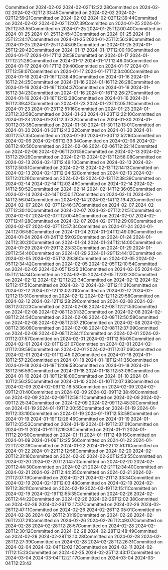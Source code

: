 Committed on 2024-02-02 2024-02-02T12:22:28Committed on 2024-02-02 2024-02-02T12:33:45Committed on 2024-02-02 2024-02-02T12:59:21Committed on 2024-02-02 2024-02-02T12:39:44Committed on 2024-02-02 2024-02-02T12:07:39Committed on 2024-01-25 2024-01-25T12:53:55Committed on 2024-01-25 2024-01-25T12:00:40Committed on 2024-01-25 2024-01-25T12:45:43Committed on 2024-01-25 2024-01-25T12:24:17Committed on 2024-01-25 2024-01-25T12:56:28Committed on 2024-01-25 2024-01-25T12:43:08Committed on 2024-01-25 2024-01-25T12:20:42Committed on 2024-01-17 2024-01-17T12:00:10Committed on 2024-01-17 2024-01-17T12:28:58Committed on 2024-01-17 2024-01-17T12:21:28Committed on 2024-01-17 2024-01-17T12:46:05Committed on 2024-01-17 2024-01-17T12:09:40Committed on 2024-01-17 2024-01-17T12:59:07Committed on 2024-01-17 2024-01-17T12:34:00Committed on 2024-01-16 2024-01-16T12:38:49Committed on 2024-01-16 2024-01-16T12:24:25Committed on 2024-01-16 2024-01-16T12:26:28Committed on 2024-01-16 2024-01-16T12:04:37Committed on 2024-01-16 2024-01-16T12:34:23Committed on 2024-01-16 2024-01-16T12:26:27Committed on 2024-01-16 2024-01-16T12:12:28Committed on 2024-01-16 2024-01-16T12:39:42Committed on 2024-01-23 2024-01-23T12:05:11Committed on 2024-01-23 2024-01-23T12:51:16Committed on 2024-01-23 2024-01-23T12:33:58Committed on 2024-01-23 2024-01-23T12:22:10Committed on 2024-01-23 2024-01-23T12:37:32Committed on 2024-01-30 2024-01-30T12:03:35Committed on 2024-01-30 2024-01-30T12:13:01Committed on 2024-01-30 2024-01-30T12:43:22Committed on 2024-01-30 2024-01-30T12:57:35Committed on 2024-01-30 2024-01-30T12:52:16Committed on 2024-02-06 2024-02-06T12:39:34Committed on 2024-02-06 2024-02-06T12:40:50Committed on 2024-02-06 2024-02-06T12:22:14Committed on 2024-02-06 2024-02-06T12:01:56Committed on 2024-02-13 2024-02-13T12:29:29Committed on 2024-02-13 2024-02-13T12:58:08Committed on 2024-02-13 2024-02-13T12:49:10Committed on 2024-02-13 2024-02-13T12:50:51Committed on 2024-02-13 2024-02-13T12:14:13Committed on 2024-02-13 2024-02-13T12:24:52Committed on 2024-02-13 2024-02-13T12:01:26Committed on 2024-02-13 2024-02-13T12:38:39Committed on 2024-02-14 2024-02-14T12:02:46Committed on 2024-02-14 2024-02-14T12:50:52Committed on 2024-02-14 2024-02-14T12:36:05Committed on 2024-02-14 2024-02-14T12:50:17Committed on 2024-02-14 2024-02-14T12:56:04Committed on 2024-02-14 2024-02-14T12:19:42Committed on 2024-02-07 2024-02-07T12:46:37Committed on 2024-02-07 2024-02-07T12:30:10Committed on 2024-02-07 2024-02-07T12:21:51Committed on 2024-02-07 2024-02-07T12:00:45Committed on 2024-02-07 2024-02-07T12:41:28Committed on 2024-02-07 2024-02-07T12:29:09Committed on 2024-02-07 2024-02-07T12:57:34Committed on 2024-01-24 2024-01-24T12:06:58Committed on 2024-01-24 2024-01-24T12:49:09Committed on 2024-01-24 2024-01-24T12:59:02Committed on 2024-01-24 2024-01-24T12:30:20Committed on 2024-01-24 2024-01-24T12:14:00Committed on 2024-01-29 2024-01-29T12:23:33Committed on 2024-01-29 2024-01-29T12:54:40Committed on 2024-01-29 2024-01-29T12:44:12Committed on 2024-02-05 2024-02-05T12:29:36Committed on 2024-02-05 2024-02-05T12:34:42Committed on 2024-02-05 2024-02-05T12:10:54Committed on 2024-02-05 2024-02-05T12:25:01Committed on 2024-02-05 2024-02-05T12:14:34Committed on 2024-02-05 2024-02-05T12:02:30Committed on 2024-02-12 2024-02-12T12:22:34Committed on 2024-02-12 2024-02-12T12:47:51Committed on 2024-02-12 2024-02-12T12:11:21Committed on 2024-02-12 2024-02-12T12:02:01Committed on 2024-02-12 2024-02-12T12:13:31Committed on 2024-02-12 2024-02-12T12:29:58Committed on 2024-02-12 2024-02-12T12:28:29Committed on 2024-02-08 2024-02-08T12:02:23Committed on 2024-02-08 2024-02-08T12:21:53Committed on 2024-02-08 2024-02-08T12:31:32Committed on 2024-02-08 2024-02-08T12:24:54Committed on 2024-02-08 2024-02-08T12:50:59Committed on 2024-02-08 2024-02-08T12:37:21Committed on 2024-02-08 2024-02-08T12:36:09Committed on 2024-02-08 2024-02-08T12:37:09Committed on 2024-02-08 2024-02-08T12:34:11Committed on 2024-02-01 2024-02-01T12:07:57Committed on 2024-02-01 2024-02-01T12:55:05Committed on 2024-02-01 2024-02-01T12:21:07Committed on 2024-02-01 2024-02-01T12:09:59Committed on 2024-02-01 2024-02-01T12:07:06Committed on 2024-02-01 2024-02-01T12:45:02Committed on 2024-01-18 2024-01-18T12:57:22Committed on 2024-01-18 2024-01-18T12:41:35Committed on 2024-01-18 2024-01-18T12:09:53Committed on 2024-01-18 2024-01-18T12:56:59Committed on 2024-01-18 2024-01-18T12:53:06Committed on 2024-01-10 2024-01-10T12:18:00Committed on 2024-01-10 2024-01-10T12:56:25Committed on 2024-01-10 2024-01-10T12:07:38Committed on 2024-02-09 2024-02-09T12:18:53Committed on 2024-02-09 2024-02-09T12:01:40Committed on 2024-02-09 2024-02-09T12:38:49Committed on 2024-02-09 2024-02-09T12:58:11Committed on 2024-02-09 2024-02-09T12:25:34Committed on 2024-02-09 2024-02-09T12:48:30Committed on 2024-01-19 2024-01-19T12:00:55Committed on 2024-01-19 2024-01-19T12:33:10Committed on 2024-01-19 2024-01-19T12:53:58Committed on 2024-01-19 2024-01-19T12:26:46Committed on 2024-01-19 2024-01-19T12:05:53Committed on 2024-01-19 2024-01-19T12:37:01Committed on 2024-01-11 2024-01-11T12:19:39Committed on 2024-01-11 2024-01-11T12:20:50Committed on 2024-01-11 2024-01-11T12:49:15Committed on 2024-01-09 2024-01-09T12:25:56Committed on 2024-01-22 2024-01-22T12:32:18Committed on 2024-01-22 2024-01-22T12:51:11Committed on 2024-01-22 2024-01-22T12:12:58Committed on 2024-02-20 2024-02-20T12:31:16Committed on 2024-02-20 2024-02-20T12:53:55Committed on 2024-02-20 2024-02-20T12:14:51Committed on 2024-02-20 2024-02-20T12:44:30Committed on 2024-02-21 2024-02-21T12:34:40Committed on 2024-02-21 2024-02-21T12:44:35Committed on 2024-02-21 2024-02-21T12:07:19Committed on 2024-02-21 2024-02-21T12:33:34Committed on 2024-02-19 2024-02-19T12:03:48Committed on 2024-02-19 2024-02-19T12:38:11Committed on 2024-02-19 2024-02-19T12:15:11Committed on 2024-02-19 2024-02-19T12:55:35Committed on 2024-02-26 2024-02-26T12:44:22Committed on 2024-02-26 2024-02-26T12:02:38Committed on 2024-02-26 2024-02-26T12:17:37Committed on 2024-02-26 2024-02-26T12:47:11Committed on 2024-02-26 2024-02-26T12:05:01Committed on 2024-02-26 2024-02-26T12:31:19Committed on 2024-02-26 2024-02-26T12:07:21Committed on 2024-02-26 2024-02-26T12:49:07Committed on 2024-02-28 2024-02-28T12:28:57Committed on 2024-02-28 2024-02-28T12:30:12Committed on 2024-02-28 2024-02-28T12:48:49Committed on 2024-02-28 2024-02-28T12:10:28Committed on 2024-02-28 2024-02-28T12:27:39Committed on 2024-02-28 2024-02-28T12:26:31Committed on 2024-02-04 2024-02-04T12:02:12Committed on 2024-02-11 2024-02-11T12:15:23Committed on 2024-02-25 2024-02-25T12:43:17Committed on 2024-03-04 2024-03-04T12:21:17Committed on 2024-03-04 2024-03-04T12:23:42